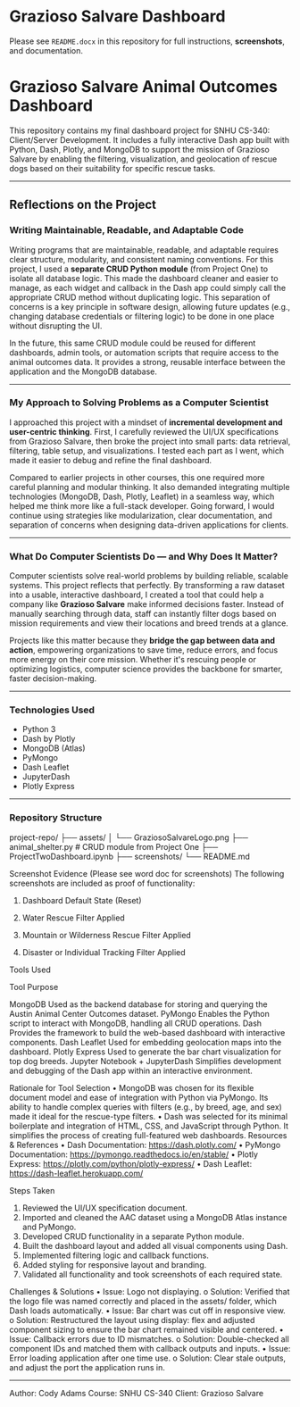 # Grazioso Salvare Dashboard

Please see `README.docx` in this repository for full instructions, **screenshots**, and documentation.

# Grazioso Salvare Animal Outcomes Dashboard

This repository contains my final dashboard project for SNHU CS-340: Client/Server Development. It includes a fully interactive Dash app built with Python, Dash, Plotly, and MongoDB to support the mission of Grazioso Salvare by enabling the filtering, visualization, and geolocation of rescue dogs based on their suitability for specific rescue tasks.

---

##  Reflections on the Project

### Writing Maintainable, Readable, and Adaptable Code

Writing programs that are maintainable, readable, and adaptable requires clear structure, modularity, and consistent naming conventions. For this project, I used a **separate CRUD Python module** (from Project One) to isolate all database logic. This made the dashboard cleaner and easier to manage, as each widget and callback in the Dash app could simply call the appropriate CRUD method without duplicating logic. This separation of concerns is a key principle in software design, allowing future updates (e.g., changing database credentials or filtering logic) to be done in one place without disrupting the UI.

In the future, this same CRUD module could be reused for different dashboards, admin tools, or automation scripts that require access to the animal outcomes data. It provides a strong, reusable interface between the application and the MongoDB database.

---

### My Approach to Solving Problems as a Computer Scientist

I approached this project with a mindset of **incremental development and user-centric thinking**. First, I carefully reviewed the UI/UX specifications from Grazioso Salvare, then broke the project into small parts: data retrieval, filtering, table setup, and visualizations. I tested each part as I went, which made it easier to debug and refine the final dashboard.

Compared to earlier projects in other courses, this one required more careful planning and modular thinking. It also demanded integrating multiple technologies (MongoDB, Dash, Plotly, Leaflet) in a seamless way, which helped me think more like a full-stack developer. Going forward, I would continue using strategies like modularization, clear documentation, and separation of concerns when designing data-driven applications for clients.

---

### What Do Computer Scientists Do — and Why Does It Matter?

Computer scientists solve real-world problems by building reliable, scalable systems. This project reflects that perfectly. By transforming a raw dataset into a usable, interactive dashboard, I created a tool that could help a company like **Grazioso Salvare** make informed decisions faster. Instead of manually searching through data, staff can instantly filter dogs based on mission requirements and view their locations and breed trends at a glance.

Projects like this matter because they **bridge the gap between data and action**, empowering organizations to save time, reduce errors, and focus more energy on their core mission. Whether it's rescuing people or optimizing logistics, computer science provides the backbone for smarter, faster decision-making.

---

### Technologies Used

- Python 3
- Dash by Plotly
- MongoDB (Atlas)
- PyMongo
- Dash Leaflet
- JupyterDash
- Plotly Express

---

### Repository Structure

project-repo/ ├── assets/ │ └── GraziosoSalvareLogo.png ├── animal_shelter.py # CRUD module from Project One ├── ProjectTwoDashboard.ipynb ├── screenshots/ └── README.md


Screenshot Evidence (Please see word doc for screenshots)
The following screenshots are included as proof of functionality:
1.	Dashboard Default State (Reset)
 
 
2.	Water Rescue Filter Applied
 
 
3.	Mountain or Wilderness Rescue Filter Applied
 
 
4.	Disaster or Individual Tracking Filter Applied
 
 
Tools Used

Tool	Purpose

  MongoDB	Used as the backend database for storing and querying the Austin Animal Center Outcomes dataset.
  PyMongo	Enables the Python script to interact with MongoDB, handling all CRUD operations.
  Dash	Provides the framework to build the web-based dashboard with interactive components.
  Dash Leaflet	Used for embedding geolocation maps into the dashboard.
  Plotly Express	Used to generate the bar chart visualization for top dog breeds.
  Jupyter Notebook + JupyterDash	Simplifies development and debugging of the Dash app within an interactive environment.

Rationale for Tool Selection
  •	MongoDB was chosen for its flexible document model and ease of integration with Python via PyMongo. Its ability to handle complex queries with filters (e.g., by breed, age, and sex) made it ideal for the rescue-type filters.
  •	Dash was selected for its minimal boilerplate and integration of HTML, CSS, and JavaScript through Python. It simplifies the process of creating full-featured web dashboards.
  Resources & References
  •	Dash Documentation: https://dash.plotly.com/
  •	PyMongo Documentation: https://pymongo.readthedocs.io/en/stable/
  •	Plotly Express: https://plotly.com/python/plotly-express/
  •	Dash Leaflet: https://dash-leaflet.herokuapp.com/
  
Steps Taken
  1.	Reviewed the UI/UX specification document.
  2.	Imported and cleaned the AAC dataset using a MongoDB Atlas instance and PyMongo.
  3.	Developed CRUD functionality in a separate Python module.
  4.	Built the dashboard layout and added all visual components using Dash.
  5.	Implemented filtering logic and callback functions.
  6.	Added styling for responsive layout and branding.
  7.	Validated all functionality and took screenshots of each required state.
     
Challenges & Solutions
  •	Issue: Logo not displaying.
  o	Solution: Verified that the logo file was named correctly and placed in the assets/ folder, which Dash loads automatically.
  •	Issue: Bar chart was cut off in responsive view.
  o	Solution: Restructured the layout using display: flex and adjusted component sizing to ensure the bar chart remained visible and centered.
  •	Issue: Callback errors due to ID mismatches.
  o	Solution: Double-checked all component IDs and matched them with callback outputs and inputs.
  •	Issue: Error loading application after one time use.
  o	Solution: Clear stale outputs, and adjust the port the application runs in.
________________________________________
Author: Cody Adams
Course: SNHU CS-340
Client: Grazioso Salvare

